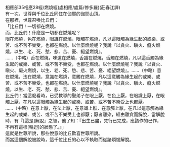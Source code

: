相應部35相應28經/燃燒經(處相應/處篇/修多羅)(莊春江譯)  
有一次，世尊與千位比丘同住在伽耶的伽耶山頂。  
在那裡，世尊召喚比丘們：  
「比丘們！一切都在燃燒。  
而，比丘們！什麼是一切都在燃燒呢？  
眼在燃燒，色在燃燒，眼識在燃燒，眼觸在燃燒，凡以這眼觸為緣生起的或樂、或苦、或不苦不樂受，也都在燃燒。以什麼燃燒呢？我說『以貪火、瞋火、癡火燃燒，以生、老、死、愁、悲、苦、憂、絕望燃燒』。  
……（中略）舌在燃燒，味道在燃燒，舌識在燃燒，舌觸在燃燒，凡以這舌觸為緣生起的或樂、或苦、或不苦不樂受，也都在燃燒。以什麼燃燒呢？我說『以貪火、瞋火、癡火燃燒，以生、老、死、愁、悲、苦、憂、絕望燃燒』。……（中略）意在燃燒，法在燃燒，意識在燃燒，意觸在燃燒，凡以這意觸為緣生起的或樂、或苦、或不苦不樂受，也都在燃燒。以什麼燃燒呢？我說『以貪火、瞋火、癡火燃燒，以生、老、死、愁、悲、苦、憂、絕望燃燒』。  
比丘們！當這麼看時，已受教導的聖弟子在眼上厭，在色上厭，在眼識上厭，在眼觸上厭，在凡以這眼觸為緣生起的或樂、或苦、或不苦不樂受上也都厭。  
……（中略）在意上厭，在法上厭，在意識上厭，在意觸上厭，在凡以這意觸為緣生起的或樂、或苦、或不苦不樂受上也都厭；厭者離染，經由離貪而解脫，當解脫時，有『[這是]解脫』之智，他了知：『出生已盡，梵行已完成，應該作的已作，不再有這樣[輪迴]的狀態了。』」  
這就是世尊所說，那些悅意的比丘歡喜世尊所說。  
而當這個解說被說時，這千位比丘的心以不執取而從諸煩惱解脫。  
  
  
